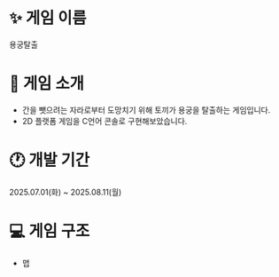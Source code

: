 # ✨ 게임 이름
용궁탈출
# 🐰 게임 소개
- 간을 뺏으려는 자라로부터 도망치기 위해 토끼가 용궁을 탈출하는 게임입니다.
- 2D 플랫폼 게임을 C언어 콘솔로 구현해보았습니다.
# 🕐 개발 기간
2025.07.01(화) ~ 2025.08.11(월)
# 💻 게임 구조
- 맵
